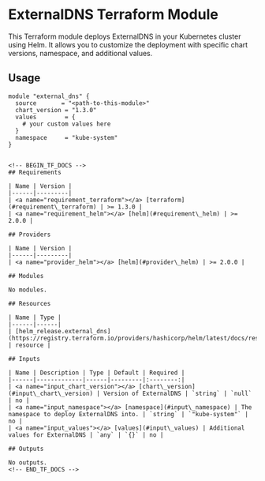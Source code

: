 # ExternalDNS Terraform Module

This Terraform module deploys ExternalDNS in your Kubernetes cluster using Helm. It allows you to customize the deployment with specific chart versions, namespace, and additional values.

## Usage

```hcl
module "external_dns" {
  source       = "<path-to-this-module>"
  chart_version = "1.3.0"
  values        = {
    # your custom values here
  }
  namespace     = "kube-system"
}


<!-- BEGIN_TF_DOCS -->
## Requirements

| Name | Version |
|------|---------|
| <a name="requirement_terraform"></a> [terraform](#requirement\_terraform) | >= 1.3.0 |
| <a name="requirement_helm"></a> [helm](#requirement\_helm) | >= 2.0.0 |

## Providers

| Name | Version |
|------|---------|
| <a name="provider_helm"></a> [helm](#provider\_helm) | >= 2.0.0 |

## Modules

No modules.

## Resources

| Name | Type |
|------|------|
| [helm_release.external_dns](https://registry.terraform.io/providers/hashicorp/helm/latest/docs/resources/release) | resource |

## Inputs

| Name | Description | Type | Default | Required |
|------|-------------|------|---------|:--------:|
| <a name="input_chart_version"></a> [chart\_version](#input\_chart\_version) | Version of ExternalDNS | `string` | `null` | no |
| <a name="input_namespace"></a> [namespace](#input\_namespace) | The namespace to deploy ExternalDNS into. | `string` | `"kube-system"` | no |
| <a name="input_values"></a> [values](#input\_values) | Additional values for ExternalDNS | `any` | `{}` | no |

## Outputs

No outputs.
<!-- END_TF_DOCS -->
